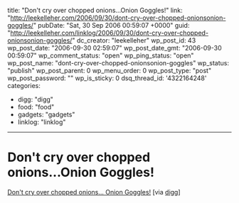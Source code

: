 title: "Don't cry over chopped onions...Onion Goggles!"
link: "http://leekelleher.com/2006/09/30/dont-cry-over-chopped-onionsonion-goggles/"
pubDate: "Sat, 30 Sep 2006 00:59:07 +0000"
guid: "http://leekelleher.com/linklog/2006/09/30/dont-cry-over-chopped-onionsonion-goggles/"
dc_creator: "leekelleher"
wp_post_id: 43
wp_post_date: "2006-09-30 02:59:07"
wp_post_date_gmt: "2006-09-30 00:59:07"
wp_comment_status: "open"
wp_ping_status: "open"
wp_post_name: "dont-cry-over-chopped-onionsonion-goggles"
wp_status: "publish"
wp_post_parent: 0
wp_menu_order: 0
wp_post_type: "post"
wp_post_password: ""
wp_is_sticky: 0
dsq_thread_id: '4322164248'
categories:
  - digg: "digg"
  - food: "food"
  - gadgets: "gadgets"
  - linklog: "linklog"

---

# Don't cry over chopped onions...Onion Goggles!

<a href="http://www.broadwaypanhandler.com/broadway/product.asp?s_id=0&amp;dept_id=4400&amp;pf_id=rsvp_onion_goggles&amp;">Don't cry over chopped onions... Onion Goggles!</a> [via <a href="http://digg.com/gadgets/Don_t_cry_over_chopped_onions_Onion_Goggles">digg</a>]